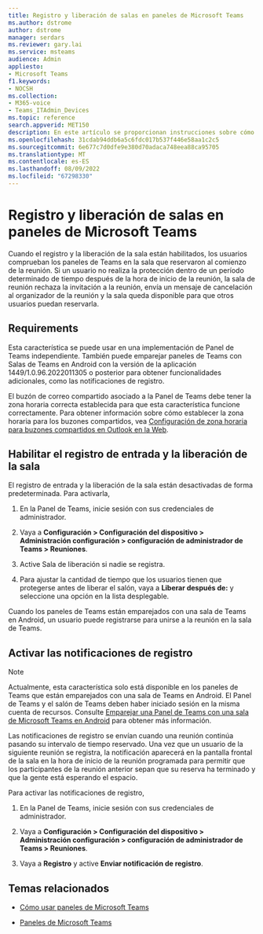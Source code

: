 ```yaml
---
title: Registro y liberación de salas en paneles de Microsoft Teams
ms.author: dstrome
author: dstrome
manager: serdars
ms.reviewer: gary.lai
ms.service: msteams
audience: Admin
appliesto:
- Microsoft Teams
f1.keywords:
- NOCSH
ms.collection:
- M365-voice
- Teams_ITAdmin_Devices
ms.topic: reference
search.appverid: MET150
description: En este artículo se proporcionan instrucciones sobre cómo habilitar el registro de entrada y la liberación de salas en dispositivos de paneles de Teams.
ms.openlocfilehash: 31cdab94ddb6a5c6fdc017b537f446e58aa1c2c5
ms.sourcegitcommit: 6e677c7d0dfe9e380d70adaca748eea88ca95705
ms.translationtype: MT
ms.contentlocale: es-ES
ms.lasthandoff: 08/09/2022
ms.locfileid: "67298330"
---
```

# <a name="check-in-and-room-release-on-microsoft-teams-panels"></a>Registro y liberación de salas en paneles de Microsoft Teams

Cuando el registro y la liberación de la sala están habilitados, los usuarios comprueban los paneles de Teams en la sala que reservaron al comienzo de la reunión. Si un usuario no realiza la protección dentro de un período determinado de tiempo después de la hora de inicio de la reunión, la sala de reunión rechaza la invitación a la reunión, envía un mensaje de cancelación al organizador de la reunión y la sala queda disponible para que otros usuarios puedan reservarla.  

## <a name="requirements"></a>Requirements 

Esta característica se puede usar en una implementación de Panel de Teams independiente. También puede emparejar paneles de Teams con Salas de Teams en Android con la versión de la aplicación 1449/1.0.96.2022011305 o posterior para obtener funcionalidades adicionales, como las notificaciones de registro.

El buzón de correo compartido asociado a la Panel de Teams debe tener la zona horaria correcta establecida para que esta característica funcione correctamente. Para obtener información sobre cómo establecer la zona horaria para los buzones compartidos, vea [Configuración de zona horaria para buzones compartidos en Outlook en la Web](/exchange/troubleshoot/outlook-on-the-web-issues/shared-mailboxes-time-zone-setting).

## <a name="enable-check-in-and-room-release"></a>Habilitar el registro de entrada y la liberación de la sala 

El registro de entrada y la liberación de la sala están desactivadas de forma predeterminada. Para activarla,  

1. En la Panel de Teams, inicie sesión con sus credenciales de administrador.  

2. Vaya a **Configuración > Configuración del dispositivo > Administración configuración > configuración de administrador de Teams > Reuniones**.

3. Active Sala de liberación si nadie se registra.

4. Para ajustar la cantidad de tiempo que los usuarios tienen que protegerse antes de liberar el salón, vaya a **Liberar después de:** y seleccione una opción en la lista desplegable.  

Cuando los paneles de Teams están emparejados con una sala de Teams en Android, un usuario puede registrarse para unirse a la reunión en la sala de Teams.  

## <a name="turn-on-check-in-notifications"></a>Activar las notificaciones de registro

> [!NOTE]
> Actualmente, esta característica solo está disponible en los paneles de Teams que están emparejados con una sala de Teams en Android. El Panel de Teams y el salón de Teams deben haber iniciado sesión en la misma cuenta de recursos. Consulte [Emparejar una Panel de Teams con una sala de Microsoft Teams en Android](use-teams-panels.md#pair-a-teams-panel-with-a-microsoft-teams-room-on-android) para obtener más información.  

Las notificaciones de registro se envían cuando una reunión continúa pasando su intervalo de tiempo reservado. Una vez que un usuario de la siguiente reunión se registra, la notificación aparecerá en la pantalla frontal de la sala en la hora de inicio de la reunión programada para permitir que los participantes de la reunión anterior sepan que su reserva ha terminado y que la gente está esperando el espacio.  

Para activar las notificaciones de registro,  

1. En la Panel de Teams, inicie sesión con sus credenciales de administrador. 

2. Vaya a **Configuración > Configuración del dispositivo > Administración configuración > configuración de administrador de Teams > Reuniones**.

3. Vaya a **Registro** y active **Enviar notificación de registro**.

## <a name="related-topics"></a>Temas relacionados

- [Cómo usar paneles de Microsoft Teams](use-teams-panels.md)

- [Paneles de Microsoft Teams](teams-panels.md)
